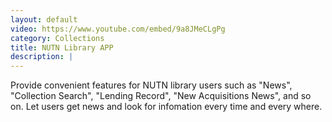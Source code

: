 ```yaml
---
layout: default
video: https://www.youtube.com/embed/9a8JMeCLgPg
category: Collections
title: NUTN Library APP
description: |
---
```

Provide convenient features for NUTN library users such as "News", "Collection Search", "Lending Record", "New Acquisitions News", and so on. Let users get news and look for infomation every time and every where.